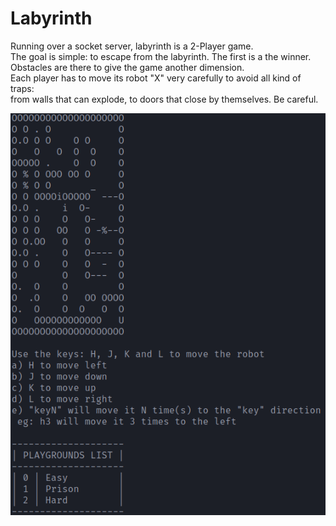 # Labyrinth

Running over a socket server, labyrinth is a 2-Player game. <br>
The goal is simple: to escape from the labyrinth. The first is a the winner. <br>
Obstacles are there to give the game another dimension. <br>
Each player has to move its robot "X" very carefully to avoid all kind of traps:<br>
 from walls that can explode, to doors that close by themselves. Be careful.

<img src='demo/labyrinth.apng'>
